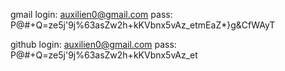 gmail
login: auxilien0@gmail.com
pass:  P@#+Q=ze5j'9j%63asZw2h+kKVbnx5vAz_etmEaZ*}g&CfWAyT

github
login: auxilien0@gmail.com
pass: P@#+Q=ze5j'9j%63asZw2h+kKVbnx5vAz_et
